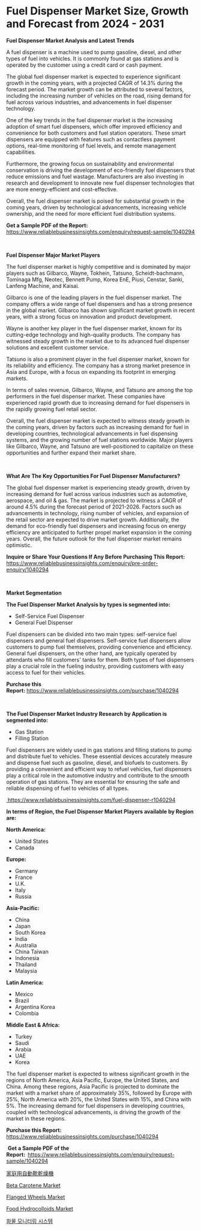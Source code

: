 <p><h1>Fuel Dispenser Market Size, Growth and Forecast from 2024 - 2031</h1></p><p><strong>Fuel Dispenser Market Analysis and Latest Trends</strong></p>
<p><p>A fuel dispenser is a machine used to pump gasoline, diesel, and other types of fuel into vehicles. It is commonly found at gas stations and is operated by the customer using a credit card or cash payment.</p><p>The global fuel dispenser market is expected to experience significant growth in the coming years, with a projected CAGR of 14.3% during the forecast period. The market growth can be attributed to several factors, including the increasing number of vehicles on the road, rising demand for fuel across various industries, and advancements in fuel dispenser technology.</p><p>One of the key trends in the fuel dispenser market is the increasing adoption of smart fuel dispensers, which offer improved efficiency and convenience for both customers and fuel station operators. These smart dispensers are equipped with features such as contactless payment options, real-time monitoring of fuel levels, and remote management capabilities.</p><p>Furthermore, the growing focus on sustainability and environmental conservation is driving the development of eco-friendly fuel dispensers that reduce emissions and fuel wastage. Manufacturers are also investing in research and development to innovate new fuel dispenser technologies that are more energy-efficient and cost-effective.</p><p>Overall, the fuel dispenser market is poised for substantial growth in the coming years, driven by technological advancements, increasing vehicle ownership, and the need for more efficient fuel distribution systems.</p></p>
<p><strong>Get a Sample PDF of the Report:&nbsp;</strong> <a href="https://www.reliablebusinessinsights.com/enquiry/request-sample/1040294">https://www.reliablebusinessinsights.com/enquiry/request-sample/1040294</a></p>
<p>&nbsp;</p>
<p><strong>Fuel Dispenser Major Market Players</strong></p>
<p><p>The fuel dispenser market is highly competitive and is dominated by major players such as Gilbarco, Wayne, Tokhein, Tatsuno, Scheidt-bachmann, Tominaga Mfg, Neotec, Bennett Pump, Korea EnE, Piusi, Censtar, Sanki, Lanfeng Machine, and Kaisai.</p><p>Gilbarco is one of the leading players in the fuel dispenser market. The company offers a wide range of fuel dispensers and has a strong presence in the global market. Gilbarco has shown significant market growth in recent years, with a strong focus on innovation and product development.</p><p>Wayne is another key player in the fuel dispenser market, known for its cutting-edge technology and high-quality products. The company has witnessed steady growth in the market due to its advanced fuel dispenser solutions and excellent customer service.</p><p>Tatsuno is also a prominent player in the fuel dispenser market, known for its reliability and efficiency. The company has a strong market presence in Asia and Europe, with a focus on expanding its footprint in emerging markets.</p><p>In terms of sales revenue, Gilbarco, Wayne, and Tatsuno are among the top performers in the fuel dispenser market. These companies have experienced rapid growth due to increasing demand for fuel dispensers in the rapidly growing fuel retail sector.</p><p>Overall, the fuel dispenser market is expected to witness steady growth in the coming years, driven by factors such as increasing demand for fuel in developing countries, technological advancements in fuel dispensing systems, and the growing number of fuel stations worldwide. Major players like Gilbarco, Wayne, and Tatsuno are well-positioned to capitalize on these opportunities and further expand their market share.</p></p>
<p>&nbsp;</p>
<p><strong>What Are The Key Opportunities For Fuel Dispenser Manufacturers?</strong></p>
<p><p>The global fuel dispenser market is experiencing steady growth, driven by increasing demand for fuel across various industries such as automotive, aerospace, and oil & gas. The market is projected to witness a CAGR of around 4.5% during the forecast period of 2021-2026. Factors such as advancements in technology, rising number of vehicles, and expansion of the retail sector are expected to drive market growth. Additionally, the demand for eco-friendly fuel dispensers and increasing focus on energy efficiency are anticipated to further propel market expansion in the coming years. Overall, the future outlook for the fuel dispenser market remains optimistic.</p></p>
<p><strong>Inquire or Share Your Questions If Any Before Purchasing This Report:</strong> <a href="https://www.reliablebusinessinsights.com/enquiry/pre-order-enquiry/1040294">https://www.reliablebusinessinsights.com/enquiry/pre-order-enquiry/1040294</a></p>
<p>&nbsp;</p>
<p><strong>Market Segmentation</strong></p>
<p><strong>The Fuel Dispenser Market Analysis by types is segmented into:</strong></p>
<p><ul><li>Self-Service Fuel Dispenser</li><li>General Fuel Dispenser</li></ul></p>
<p><p>Fuel dispensers can be divided into two main types: self-service fuel dispensers and general fuel dispensers. Self-service fuel dispensers allow customers to pump fuel themselves, providing convenience and efficiency. General fuel dispensers, on the other hand, are typically operated by attendants who fill customers' tanks for them. Both types of fuel dispensers play a crucial role in the fueling industry, providing customers with easy access to fuel for their vehicles.</p></p>
<p><strong>Purchase this Report:&nbsp;</strong><a href="https://www.reliablebusinessinsights.com/purchase/1040294">https://www.reliablebusinessinsights.com/purchase/1040294</a></p>
<p>&nbsp;</p>
<p><strong>The Fuel Dispenser Market Industry Research by Application is segmented into:</strong></p>
<p><ul><li>Gas Station</li><li>Filling Station</li></ul></p>
<p><p>Fuel dispensers are widely used in gas stations and filling stations to pump and distribute fuel to vehicles. These essential devices accurately measure and dispense fuel such as gasoline, diesel, and biofuels to customers. By providing a convenient and efficient way to refuel vehicles, fuel dispensers play a critical role in the automotive industry and contribute to the smooth operation of gas stations. They are essential for ensuring the safe and reliable dispensing of fuel to vehicles of all types.</p></p>
<p><a href="https://www.reliablebusinessinsights.com/fuel-dispenser-r1040294">&nbsp;https://www.reliablebusinessinsights.com/fuel-dispenser-r1040294</a></p>
<p><strong>In terms of Region, the Fuel Dispenser Market Players available by Region are:</strong></p>
<p>
    <p> <strong> North America: </strong>
        <ul>
            <li>United States</li>
            <li>Canada</li>
        </ul>
        </p> 
    <p> <strong> Europe: </strong>
        <ul>
            <li>Germany</li>
            <li>France</li>
            <li>U.K.</li>
            <li>Italy</li>
            <li>Russia</li>
        </ul>
        </p> 
    <p> <strong> Asia-Pacific: </strong>
        <ul>
            <li>China</li>
            <li>Japan</li>
            <li>South Korea</li>
            <li>India</li>
            <li>Australia</li>
            <li>China Taiwan</li>
            <li>Indonesia</li>
            <li>Thailand</li>
            <li>Malaysia</li>
        </ul>
        </p> 
    <p> <strong> Latin America: </strong>
        <ul>
            <li>Mexico</li>
            <li>Brazil</li>
            <li>Argentina Korea</li>
            <li>Colombia</li>
        </ul>
        </p> 
    <p> <strong> Middle East & Africa: </strong>
        <ul>
            <li>Turkey</li>
            <li>Saudi</li>
            <li>Arabia</li>
            <li>UAE</li>
            <li>Korea</li>
        </ul>
    </p>
    </p>
<p><p>The fuel dispenser market is expected to witness significant growth in the regions of North America, Asia Pacific, Europe, the United States, and China. Among these regions, Asia Pacific is projected to dominate the market with a market share of approximately 35%, followed by Europe with 25%, North America with 20%, the United States with 15%, and China with 5%. The increasing demand for fuel dispensers in developing countries, coupled with technological advancements, is driving the growth of the market in these regions.</p></p>
<p><strong>Purchase this Report: </strong><a href="https://www.reliablebusinessinsights.com/purchase/1040294">https://www.reliablebusinessinsights.com/purchase/1040294</a></p>
<p>&nbsp;<strong>Get a Sample PDF of the Report:&nbsp;&nbsp;</strong><a href="https://www.reliablebusinessinsights.com/enquiry/request-sample/1040294">https://www.reliablebusinessinsights.com/enquiry/request-sample/1040294</a></p>
<p><strong></strong></p>
<p><p><a href="https://github.com/CarlieShields/Market-Research-Report-List-1/blob/main/2867934152825.md">家庭用自動靴乾燥機</a></p><p><a href="https://github.com/ayamsauke86/Market-Research-Report-List-1/blob/main/beta-carotene-market.md">Beta Carotene Market</a></p><p><a href="https://issuu.com/reportprime-2/docs/flanged-wheels-market-size-2030.pptx">Flanged Wheels Market</a></p><p><a href="https://github.com/airdrophunter675/Market-Research-Report-List-1/blob/main/food-hydrocolloids-market.md">Food Hydrocolloids Market</a></p><p><a href="https://github.com/emakpiahsopiah/Market-Research-Report-List-1/blob/main/7195895162980.md">화물 모니터링 시스템</a></p></p>